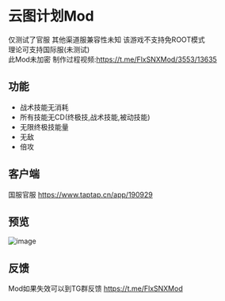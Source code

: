 # 云图计划Mod
仅测试了官服 其他渠道服兼容性未知 该游戏不支持免ROOT模式  
理论可支持国际服(未测试)  
此Mod未加密 制作过程视频:https://t.me/FlxSNXMod/3553/13635 

## 功能
* 战术技能无消耗
* 所有技能无CD(终极技,战术技能,被动技能)
* 无限终极技能量
* 无敌
* 倍攻

## 客户端
国服官服 https://www.taptap.cn/app/190929

## 预览
![image](https://ads-video-qn.xiaohongshu.com/recruit/bb9826b3c4b8800a58cb1e2bcba2afc750c59bc4)

## 反馈
Mod如果失效可以到TG群反馈 https://t.me/FlxSNXMod
